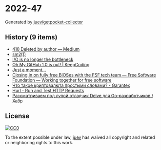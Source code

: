 # 2022-47

Generated by [juev/getpocket-collector](https://github.com/juev/getpocket-collector)

## History (9 items)

- [410 Deleted by author — Medium](https://medium.com/@kris-nova/hachyderm-infrastructure-74f518bc7472)
- [sm2(1)](https://len.falken.directory/code/sm2.git/)
- [I/O is no longer the bottleneck](https://benhoyt.com/writings/io-is-no-longer-the-bottleneck/)
- [Oh My GitHub 1.0 is out! | KeepCoding](https://en.liujiacai.net/2022/11/26/oh-my-github-1-0/)
- [Just a moment...](https://medium.com/@kris-nova/experimenting-with-federation-and-migrating-accounts-eae61a688c3c)
- [Closing in on fully free BIOSes with the FSF tech team — Free Software Foundation — Working together for free software](https://www.fsf.org/blogs/sysadmin/closing-in-on-fully-free-bioses-with-the-fsf-tech-team)
- [Что такое криптовалюта простыми словами? - Garantex](https://news.garantex.io/chto-takoe-kriptovalyuta-prostymi-slovami/)
- [Hurl - Run and Test HTTP Requests](https://hurl.dev/index.html)
- [Рассматриваем под лупой отладчик Delve для Go-разработчиков / Хабр](https://habr.com/ru/companies/ozontech/articles/701198/)

## License

[![CC0](https://mirrors.creativecommons.org/presskit/buttons/88x31/svg/cc-zero.svg)](https://creativecommons.org/publicdomain/zero/1.0/)

To the extent possible under law, [juev](https://github.com/juev) has waived all copyright and related or neighboring rights to this work.
